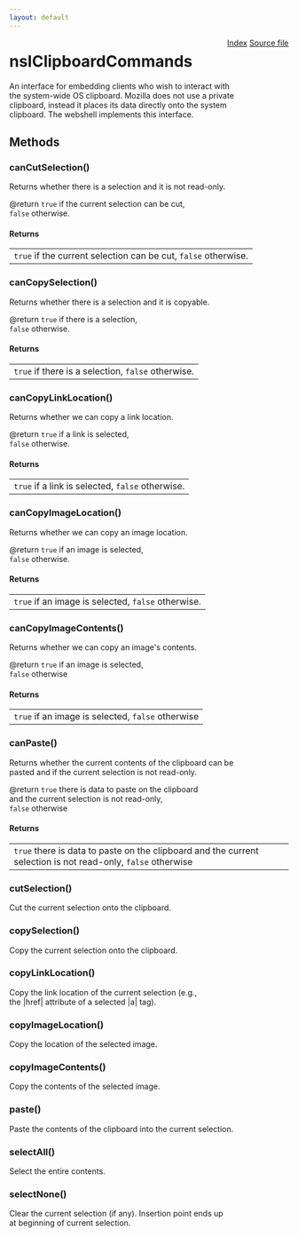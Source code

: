 ```yaml
---
layout: default
---
```

<div class='links' style='float:right'><a href="../index.html">Index</a>
<a href="http://dxr.mozilla.org/mozilla-central/source/docshell/base/nsIClipboardCommands.idl">Source file</a>
</div>

# nsIClipboardCommands #
  
An interface for embedding clients who wish to interact with  
the system-wide OS clipboard. Mozilla does not use a private  
clipboard, instead it places its data directly onto the system   
clipboard. The webshell implements this interface.  
  

## Methods ##

### canCutSelection() ###
  
Returns whether there is a selection and it is not read-only.  
  
@return <code>true</code> if the current selection can be cut,  
         <code>false</code> otherwise.  
  

#### Returns ####

<table>

<tr>
<td><code>true</code> if the current selection can be cut,  
         <code>false</code> otherwise.  
</td>
</tr>

</table>

### canCopySelection() ###
  
Returns whether there is a selection and it is copyable.  
  
@return <code>true</code> if there is a selection,  
         <code>false</code> otherwise.  
  

#### Returns ####

<table>

<tr>
<td><code>true</code> if there is a selection,  
         <code>false</code> otherwise.  
</td>
</tr>

</table>

### canCopyLinkLocation() ###
  
Returns whether we can copy a link location.  
  
@return <code>true</code> if a link is selected,  
          <code>false</code> otherwise.  
  

#### Returns ####

<table>

<tr>
<td><code>true</code> if a link is selected,  
          <code>false</code> otherwise.  
</td>
</tr>

</table>

### canCopyImageLocation() ###
  
Returns whether we can copy an image location.  
  
@return <code>true</code> if an image is selected,  
<code>false</code> otherwise.  
  

#### Returns ####

<table>

<tr>
<td><code>true</code> if an image is selected,  
<code>false</code> otherwise.  
</td>
</tr>

</table>

### canCopyImageContents() ###
  
Returns whether we can copy an image's contents.  
  
@return <code>true</code> if an image is selected,  
         <code>false</code> otherwise  
  

#### Returns ####

<table>

<tr>
<td><code>true</code> if an image is selected,  
         <code>false</code> otherwise  
</td>
</tr>

</table>

### canPaste() ###
  
Returns whether the current contents of the clipboard can be  
pasted and if the current selection is not read-only.  
  
@return <code>true</code> there is data to paste on the clipboard  
         and the current selection is not read-only,  
         <code>false</code> otherwise  
  

#### Returns ####

<table>

<tr>
<td><code>true</code> there is data to paste on the clipboard  
         and the current selection is not read-only,  
         <code>false</code> otherwise  
</td>
</tr>

</table>

### cutSelection() ###
  
Cut the current selection onto the clipboard.  
  

### copySelection() ###
  
Copy the current selection onto the clipboard.  
  

### copyLinkLocation() ###
  
Copy the link location of the current selection (e.g.,  
the |href| attribute of a selected |a| tag).  
  

### copyImageLocation() ###
  
Copy the location of the selected image.  
  

### copyImageContents() ###
  
Copy the contents of the selected image.  
  

### paste() ###
  
Paste the contents of the clipboard into the current selection.  
  

### selectAll() ###
  
Select the entire contents.  
  

### selectNone() ###
  
Clear the current selection (if any). Insertion point ends up  
at beginning of current selection.  
  
